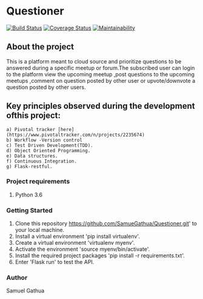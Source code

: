# Questioner
[![Build Status](https://travis-ci.org/SamueGathua/Questioner.svg?branch=develop)](https://travis-ci.org/SamueGathua/Questioner)
[![Coverage Status](https://coveralls.io/repos/github/SamueGathua/Questioner/badge.svg?branch=develop)](https://coveralls.io/github/SamueGathua/Questioner?branch=develop)
[![Maintainability](https://api.codeclimate.com/v1/badges/03cd5ce808b7bd12e7c7/maintainability)](https://codeclimate.com/github/SamueGathua/Questioner/maintainability)

## About the project
This is a platform meant to cloud source and prioritize questions to be answered during a specific meetup or forum.The subscribed user can login to the platform view the upcoming meetup ,post questions to the upcoming meetups ,comment on question posted by other user or upvote/downvote a question posted by other users.

## Key principles observed during the development ofthis project:

    a) Pivotal tracker [here](https://www.pivotaltracker.com/n/projects/2235674)
    b) Workflow -Version control
    c) Test Driven Development(TDD).
    d) Object Oriented Programming.
    e) Data structures.
    f) Continuous Integration.
    g) Flask-restful.

### Project requirements
1. Python 3.6

### Getting Started
1. Clone this repository https://github.com/SamueGathua/Questioner.git' to your local machine.
2. Install a virtual environment 'pip install virtualenv'.
3. Create a virtual environment 'virtualenv myenv'.
4. Activate the environment 'source myenv/bin/activate'.
5. Install the required  project packages 'pip install -r requirements.txt'.
6. Enter 'Flask run' to test the API.

### Author

Samuel Gathua
